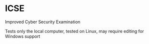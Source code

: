 # ICSE
Improved Cyber Security Examination

Tests only the local computer, tested on Linux, may require editing for Windows support
